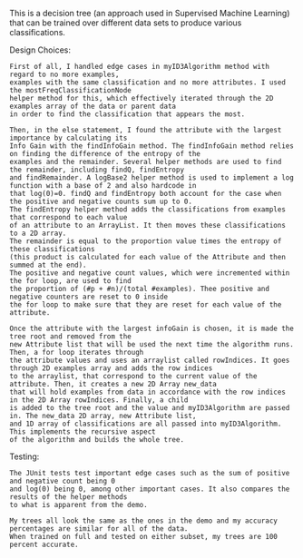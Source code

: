 This is a decision tree (an approach used in Supervised Machine Learning) that can be trained over different data sets to produce various classifications.

Design Choices:

    First of all, I handled edge cases in myID3Algorithm method with regard to no more examples,
    examples with the same classification and no more attributes. I used the mostFreqClassificationNode
    helper method for this, which effectively iterated through the 2D examples array of the data or parent data
    in order to find the classification that appears the most.

    Then, in the else statement, I found the attribute with the largest importance by calculating its
    Info Gain with the findInfoGain method. The findInfoGain method relies on finding the difference of the entropy of the
    examples and the remainder. Several helper methods are used to find the remainder, including findQ, findEntropy
    and findRemainder. A logBase2 helper method is used to implement a log function with a base of 2 and also hardcode in
    that log(0)=0. findQ and findEntropy both account for the case when the positive and negative counts sum up to 0.
    The findEntropy helper method adds the classifications from examples that correspond to each value
    of an attribute to an ArrayList. It then moves these classifications to a 2D array.
    The remainder is equal to the proportion value times the entropy of these classifications
    (this product is calculated for each value of the Attribute and then summed at the end).
    The positive and negative count values, which were incremented within the for loop, are used to find
    the proportion of (#p + #n)/(total #examples). Thee positive and negative counters are reset to 0 inside
    the for loop to make sure that they are reset for each value of the attribute.

    Once the attribute with the largest infoGain is chosen, it is made the tree root and removed from the
    new Attribute list that will be used the next time the algorithm runs. Then, a for loop iterates through
    the attribute values and uses an arraylist called rowIndices. It goes through 2D examples array and adds the row indices
    to the arraylist, that correspond to the current value of the attribute. Then, it creates a new 2D Array new_data
    that will hold examples from data in accordance with the row indices in the 2D Array rowIndices. Finally, a child
    is added to the tree root and the value and myID3Algorithm are passed in. The new_data 2D array, new Attribute list,
    and 1D array of classifications are all passed into myID3Algorithm. This implements the recursive aspect
    of the algorithm and builds the whole tree.


Testing:

    The JUnit tests test important edge cases such as the sum of positive and negative count being 0
    and log(0) being 0, among other important cases. It also compares the results of the helper methods
    to what is apparent from the demo.

    My trees all look the same as the ones in the demo and my accuracy percentages are similar for all of the data.
    When trained on full and tested on either subset, my trees are 100 percent accurate.


